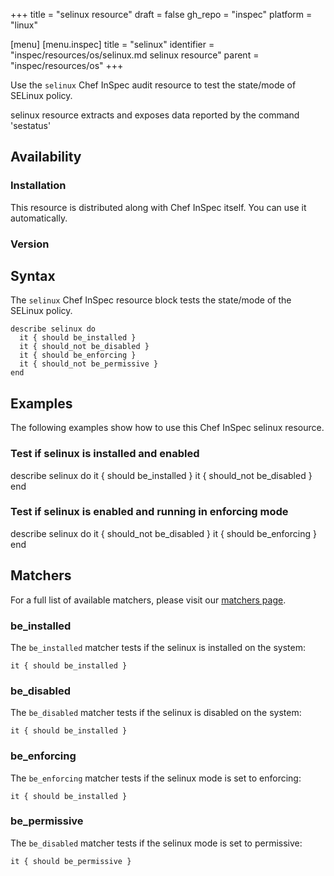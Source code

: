 +++
title = "selinux resource"
draft = false
gh_repo = "inspec"
platform = "linux"

[menu]
  [menu.inspec]
    title = "selinux"
    identifier = "inspec/resources/os/selinux.md selinux resource"
    parent = "inspec/resources/os"
+++

Use the `selinux` Chef InSpec audit resource to test the state/mode of SELinux policy.

selinux resource extracts and exposes data reported by the command 'sestatus'

## Availability

### Installation

This resource is distributed along with Chef InSpec itself. You can use it automatically.

### Version

## Syntax

The `selinux` Chef InSpec resource block tests the state/mode of the SELinux policy.

    describe selinux do
      it { should be_installed }
      it { should_not be_disabled }
      it { should be_enforcing }
      it { should_not be_permissive }
    end

## Examples

The following examples show how to use this Chef InSpec selinux resource.

### Test if selinux is installed and enabled

describe selinux do
  it { should be_installed }
  it { should_not be_disabled }
end

### Test if selinux is enabled and running in enforcing mode

describe selinux do
  it { should_not be_disabled }
  it { should be_enforcing }
end

## Matchers

For a full list of available matchers, please visit our [matchers page](/inspec/matchers/).

### be_installed

The `be_installed` matcher tests if the selinux is installed on the system:

    it { should be_installed }

### be_disabled

The `be_disabled` matcher tests if the selinux is disabled on the system:

    it { should be_installed }

### be_enforcing

The `be_enforcing` matcher tests if the selinux mode is set to enforcing:

    it { should be_installed }

### be_permissive

The `be_disabled` matcher tests if the selinux mode is set to permissive:

    it { should be_permissive }
